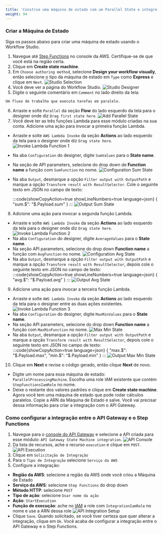 ```yaml
---
title: 'Construa uma máquina de estado com um Parallel State e integre-a com o API Gateway'
weight: 94
---
```


### Criar a Máquina de Estado

Siga os passos abaixo para criar uma máquina de estado usando o Workflow Studio.

1. Navegue até [Step Functions](https://console.aws.amazon.com/states/home) no console da AWS. Certifique-se de que você está na região certa.
2. Clique em **Create state machine**.
3. Em `Choose authoring method`, selecione **Design your workflow visually**, então selecione o tipo da máquina de estado em `Type` como **Express** e clique em `Next`.
   ![Studio Selection](/static/img/module-7/studio-selection.png)
4. Você deve ver a página do Workflow Studio.
   ![Studio Designer](/static/img/module-7/studio-designer.png)
5. Digite o seguinte comentário em `Comment` no lado direito da tela: 

```bash
Um fluxo de trabalho que executa tarefas em paralelo.
```

6. Arraste e solte `Parallel` da seção **Flow** do lado esquerdo da tela para o designer onde diz `Drag first state here`.
   ![Add Parallel State](/static/img/module-7/add-parallel-state.png)
7. Você deve ter as três funções Lambda para esse módulo criadas na sua conta. Adicione uma ação para invocar a primeira função Lambda.

- Arraste e solte `AWS Lambda Invoke` da seção **Actions** ao lado esquerdo da tela para o designer onde diz `Drag state here`.
  ![Invoke Lambda Function 1](/static/img/module-7/lambda-invoke-function1.png)
- Na aba `Configuration` do designer, digite `SumValues` para o **State name**. 
- Na seção de API parameters, selecione do drop down de **Function name** a função com `SumFunction` no nome.
  ![Configuration Sum State](/static/img/module-7/configuration-sum-state.png)
- Na aba `Output`, desmarque a opção `Filter output with OutputPath` e marque a opção `Transform result with ResultSelector`. Cole o seguinte texto em JSON no campo de texto:

  :::code{showCopyAction=true showLineNumbers=true language=json}
  { "sum.$": "$.Payload.sum" }
  :::
  ![Output Sum State](/static/img/module-7/output-sum-state.png)

8. Adicione uma ação para invocar a segunda função Lambda.

- Arraste e solte `AWS Lambda Invoke` da seção **Actions** ao lado esquerdo da tela para o designer onde diz `Drag state here`.
  ![Invoke Lambda Function 2](/static/img/module-7/lambda-invoke-function2.png)
- Na aba `Configuration` do designer, digite `AverageValues` para o **State name**.
- Na seção API parameters, selecione do drop down **Function name** a função com `AvgFunction` no nome.
  ![Configuration Avg State](/static/img/module-7/configuration-avg-state.png)
- Na aba `Output`, desmarque a opção `Filter output with OutputPath` e marque a opção `Transform result with ResultSelector`, depois cole o seguinte texto em JSON no campo de texto:
  :::code{showCopyAction=true showLineNumbers=true language=json}
  { "avg.$": "$.Payload.avg" }
  :::
  ![Output Avg State](/static/img/module-7/output-avg-state.png)

9. Adicione uma ação para invocar a terceira função Lambda.

- Arraste e solte `AWS Lambda Invoke` da seção **Actions** ao lado esquerdo da tela para o designer entre as duas ações existentes.
  ![Invoke Lambda Function 3](/static/img/module-7/lambda-invoke-function3.png)
- Na aba `Configuration` do designer, digite `MaxMinValues` para o **State name**.
- Na seção API parameters, selecione do drop down **Function name** a função com `MaxMinFunction` no nome.
  ![Max Min State](/static/img/module-7/configuration-maxmin-state.png)
- Na aba `Output`, desmarque a opção `Filter output with OutputPath` e marque a opção `Transform result with ResultSelector`, depois cole o seguinte texto em JSON no campo de texto:
:::code{showCopyAction=true language=json}
{
"max.$": "$.Payload.max",
"min.$": "$.Payload.min"
}
:::
  ![Output Max Min State](/static/img/module-7/output-maxmin-state.png)

10. Clique em **Next** e revise o código gerado, então clique **Next** de novo.

- Digite um nome para essa máquina de estado: `ParallelProcessingMachine`. Escolha uma role IAM existente que contém `StepFunctionsIamRole` no nome.
- Deixe o restante dos valores padrões e clique em **Create state machine**.
  Agora você tem uma máquina de estado que pode rodar cálculos paralelos. Copie a ARN da Máquina de Estado e salve. Você vai precisar dessa informação para criar a integração com o API Gateway.

### Como configurar a integração entre o API Gateway e o Step Functions

1. Navegue para o [console do API Gateway](https://console.aws.amazon.com/apigateway/home) e selecione a API criada para esse módulo: `API Gateway State Machine integration`.
   ![API Console](/static/img/module-7/api-console.png)
2. Da lista de recursos, ache o recurso `execution` e clique em `POST`.
   ![API Execution](/static/img/module-7/pt-br/api-execution.png)
3. Clique em `Solicitação de Integração`
4. Para o `Tipo de Integração` selecione `Serviço da AWS`
5. Configure a integração:

- **Região da AWS**: selecione a região da AWS onde você criou a Máquina de Estado
- **Serviço da AWS**: selecione `Step Functions` do drop down
- **Método HTTP**: selecione `POST`
- **Tipo de ação**: selecione `Usar nome da ação`
- **Ação**: `StartExecution`
- **Função de execução**: ache no [IAM](https://console.aws.amazon.com/iamv2/home) a role com `IntegrationIamRole` no nome e use a ARN dessa role
  ![API Integration Setup](/static/img/module-7/pt-br/api-integration-setup.png)
- Clique `Save`. Quando solicitado, se você tiver certeza que quer alterar a integração, clique em `Ok`.
  Você acaba de configurar a integração entre o API Gateway e o Step Functions.
